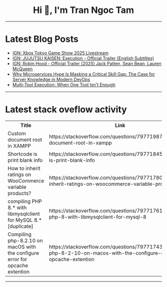 <h1 align="center">Hi 👋, I'm Tran Ngoc Tam</h1>

---

# Latest Blog Posts 
<!-- BLOG-POST-LIST:START -->
- [IGN: Xbox Tokyo Game Show 2025 Livestream](https://dev.to/gg_news/ign-xbox-tokyo-game-show-2025-livestream-1nda)
- [IGN: JUJUTSU KAISEN: Execution - Official Trailer &lpar;English Subtitles&rpar;](https://dev.to/gg_news/ign-jujutsu-kaisen-execution-official-trailer-english-subtitles-5135)
- [IGN: Robin Hood - Official Trailer &lpar;2025&rpar; Jack Patten, Sean Bean, Lauren McQueen](https://dev.to/gg_news/ign-robin-hood-official-trailer-2025-jack-patten-sean-bean-lauren-mcqueen-46mp)
- [Why Microservices Hype Is Masking a Critical Skill Gap: The Case for Server Knowledge in Modern DevOps](https://dev.to/srinivasamcjf/why-microservices-hype-is-masking-a-critical-skill-gap-the-case-for-server-knowledge-in-modern-4e2b)
- [Multi-Tool Execution: When One Tool Isn&#39;t Enough](https://dev.to/gazolla/multi-tool-execution-when-one-tool-isnt-enough-1bfa)
<!-- BLOG-POST-LIST:END -->

---

# Latest stack oveflow activity
<table>
  <tr><th>Title</th><th>Link</th></tr>
  <!-- STACKOVERFLOW:START --><tr><td>Custom document root in XAMPP</td><td>https://stackoverflow.com/questions/79771987/custom-document-root-in-xampp</td></tr><tr><td>Shortcode is print blank info</td><td>https://stackoverflow.com/questions/79771845/shortcode-is-print-blank-info</td></tr><tr><td>How to inherit ratings on WooCommerce variable products?</td><td>https://stackoverflow.com/questions/79771780/how-to-inherit-ratings-on-woocommerce-variable-products</td></tr><tr><td>compiling PHP 8.* with libmysqlclient for MySQL 8.* [duplicate]</td><td>https://stackoverflow.com/questions/79771761/compiling-php-8-with-libmysqlclient-for-mysql-8</td></tr><tr><td>Compiling php-8.2.10 on macOS with the configure error for opcache extention</td><td>https://stackoverflow.com/questions/79771743/compiling-php-8-2-10-on-macos-with-the-configure-error-for-opcache-extention</td></tr><!-- STACKOVERFLOW:END -->
</table>

---


